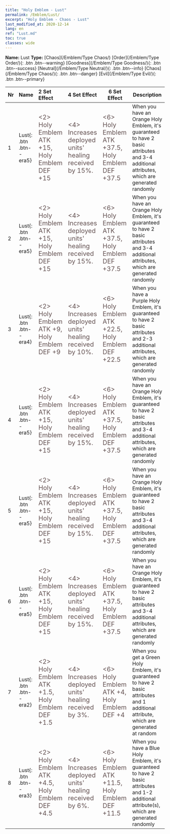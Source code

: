 ```yaml
---
title: "Holy Emblem - Lust"
permalink: /Emblem/Lust/
excerpt: "Holy Emblem - Chaos - Lust"
last_modified_at: 2020-12-14
lang: en
ref: "Lust.md"
toc: true
classes: wide
---
```


 **Name:** Lust
 **Type:** [Chaos](/Emblem/Type Chaos/)
  [Order](/Emblem/Type Order/){: .btn .btn--warning}   [Goodness](/Emblem/Type Goodness/){: .btn .btn--success}   [Neutral](/Emblem/Type Neutral/){: .btn .btn--info}   [Chaos](/Emblem/Type Chaos/){: .btn .btn--danger}   [Evil](/Emblem/Type Evil/){: .btn .btn--primary} 

  |  Nr  |             Name            |    2 Set Effect    |   4 Set Effect   | 6 Set Effect   | Description |
  |:-----|:----------------------------|:-------------------|:-----------------|----------------|-------------|
  | 1 | Lust{: .btn .btn--era5} | <span style="color: #645252;font-size:20px"><2> Holy Emblem ATK +15, Holy Emblem DEF +15</span> | <span style="color: #645252;font-size:20px"><4> Increases deployed units' healing received by 15%.</span> | <span style="color: #645252;font-size:20px"><6> Holy Emblem ATK +37.5, Holy Emblem DEF +37.5</span> | When you have an Orange Holy Emblem, it's guaranteed to have 2 basic attributes and 3-4 additional attributes, which are generated randomly | 
  | 2 | Lust{: .btn .btn--era5} | <span style="color: #645252;font-size:20px"><2> Holy Emblem ATK +15, Holy Emblem DEF +15</span> | <span style="color: #645252;font-size:20px"><4> Increases deployed units' healing received by 15%.</span> | <span style="color: #645252;font-size:20px"><6> Holy Emblem ATK +37.5, Holy Emblem DEF +37.5</span> | When you have an Orange Holy Emblem, it's guaranteed to have 2 basic attributes and 3-4 additional attributes, which are generated randomly | 
  | 3 | Lust{: .btn .btn--era4} | <span style="color: #645252;font-size:20px"><2> Holy Emblem ATK +9, Holy Emblem DEF +9</span> | <span style="color: #645252;font-size:20px"><4> Increases deployed units' healing received by 10%.</span> | <span style="color: #645252;font-size:20px"><6> Holy Emblem ATK +22.5, Holy Emblem DEF +22.5</span> | When you have a Purple Holy Emblem, it's guaranteed to have 2 basic attributes and 2-3 additional attributes, which are generated randomly | 
  | 4 | Lust{: .btn .btn--era5} | <span style="color: #645252;font-size:20px"><2> Holy Emblem ATK +15, Holy Emblem DEF +15</span> | <span style="color: #645252;font-size:20px"><4> Increases deployed units' healing received by 15%.</span> | <span style="color: #645252;font-size:20px"><6> Holy Emblem ATK +37.5, Holy Emblem DEF +37.5</span> | When you have an Orange Holy Emblem, it's guaranteed to have 2 basic attributes and 3-4 additional attributes, which are generated randomly | 
  | 5 | Lust{: .btn .btn--era5} | <span style="color: #645252;font-size:20px"><2> Holy Emblem ATK +15, Holy Emblem DEF +15</span> | <span style="color: #645252;font-size:20px"><4> Increases deployed units' healing received by 15%.</span> | <span style="color: #645252;font-size:20px"><6> Holy Emblem ATK +37.5, Holy Emblem DEF +37.5</span> | When you have an Orange Holy Emblem, it's guaranteed to have 2 basic attributes and 3-4 additional attributes, which are generated randomly | 
  | 6 | Lust{: .btn .btn--era5} | <span style="color: #645252;font-size:20px"><2> Holy Emblem ATK +15, Holy Emblem DEF +15</span> | <span style="color: #645252;font-size:20px"><4> Increases deployed units' healing received by 15%.</span> | <span style="color: #645252;font-size:20px"><6> Holy Emblem ATK +37.5, Holy Emblem DEF +37.5</span> | When you have an Orange Holy Emblem, it's guaranteed to have 2 basic attributes and 3-4 additional attributes, which are generated randomly | 
  | 7 | Lust{: .btn .btn--era2} | <span style="color: #645252;font-size:20px"><2> Holy Emblem ATK +1.5, Holy Emblem DEF +1.5</span> | <span style="color: #645252;font-size:20px"><4> Increases deployed units' healing received by 3%.</span> | <span style="color: #645252;font-size:20px"><6> Holy Emblem ATK +4, Holy Emblem DEF +4</span> | When you get a Green Holy Emblem, it's guaranteed to have 2 basic attributes and 1 additional attribute, which are generated at random | 
  | 8 | Lust{: .btn .btn--era3} | <span style="color: #645252;font-size:20px"><2> Holy Emblem ATK +4.5, Holy Emblem DEF +4.5</span> | <span style="color: #645252;font-size:20px"><4> Increases deployed units' healing received by 6%.</span> | <span style="color: #645252;font-size:20px"><6> Holy Emblem ATK +11.5, Holy Emblem DEF +11.5</span> | When you have a Blue Holy Emblem, it's guaranteed to have 2 basic attributes and 1-2 additional attribute(s), which are generated randomly | 
